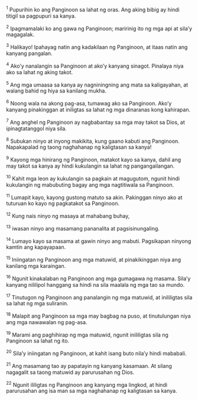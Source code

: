 <sup>1</sup>
Pupurihin ko ang Panginoon sa lahat ng oras. Ang aking bibig ay hindi titigil sa pagpupuri sa kanya. 

<sup>2</sup>
Ipagmamalaki ko ang gawa ng Panginoon; maririnig ito ng mga api at silaʼy magagalak. 

<sup>3</sup>
Halikayo! Ipahayag natin ang kadakilaan ng Panginoon, at itaas natin ang kanyang pangalan. 

<sup>4</sup>
Akoʼy nanalangin sa Panginoon at akoʼy kanyang sinagot. Pinalaya niya ako sa lahat ng aking takot. 

<sup>5</sup>
Ang mga umaasa sa kanya ay nagniningning ang mata sa kaligayahan, at walang bahid ng hiya sa kanilang mukha. 

<sup>6</sup>
Noong wala na akong pag-asa, tumawag ako sa Panginoon. Akoʼy kanyang pinakinggan at iniligtas sa lahat ng mga dinaranas kong kahirapan. 

<sup>7</sup>
Ang anghel ng Panginoon ay nagbabantay sa mga may takot sa Dios, at ipinagtatanggol niya sila. 

<sup>8</sup>
Subukan ninyo at inyong makikita, kung gaano kabuti ang Panginoon. Napakapalad ng taong naghahanap ng kaligtasan sa kanya! 

<sup>9</sup>
Kayong mga hinirang ng Panginoon, matakot kayo sa kanya, dahil ang may takot sa kanya ay hindi kukulangin sa lahat ng pangangailangan. 

<sup>10</sup>
Kahit mga leon ay kukulangin sa pagkain at magugutom, ngunit hindi kukulangin ng mabubuting bagay ang mga nagtitiwala sa Panginoon. 

<sup>11</sup>
Lumapit kayo, kayong gustong matuto sa akin. Pakinggan ninyo ako at tuturuan ko kayo ng pagkatakot sa Panginoon. 

<sup>12</sup>
Kung nais ninyo ng masaya at mahabang buhay, 

<sup>13</sup>
iwasan ninyo ang masamang pananalita at pagsisinungaling. 

<sup>14</sup>
Lumayo kayo sa masama at gawin ninyo ang mabuti. Pagsikapan ninyong kamtin ang kapayapaan. 

<sup>15</sup>
Iniingatan ng Panginoon ang mga matuwid, at pinakikinggan niya ang kanilang mga karaingan. 

<sup>16</sup>
Ngunit kinakalaban ng Panginoon ang mga gumagawa ng masama. Silaʼy kanyang nililipol hanggang sa hindi na sila maalala ng mga tao sa mundo. 

<sup>17</sup>
Tinutugon ng Panginoon ang panalangin ng mga matuwid, at inililigtas sila sa lahat ng mga suliranin. 

<sup>18</sup>
Malapit ang Panginoon sa mga may bagbag na puso, at tinutulungan niya ang mga nawawalan ng pag-asa. 

<sup>19</sup>
Marami ang paghihirap ng mga matuwid, ngunit inililigtas sila ng Panginoon sa lahat ng ito. 

<sup>20</sup>
Silaʼy iniingatan ng Panginoon, at kahit isang buto nilaʼy hindi mababali. 

<sup>21</sup>
Ang masamang tao ay papatayin ng kanyang kasamaan. At silang nagagalit sa taong matuwid ay parurusahan ng Dios. 

<sup>22</sup>
Ngunit ililigtas ng Panginoon ang kanyang mga lingkod, at hindi parurusahan ang isa man sa mga naghahanap ng kaligtasan sa kanya.